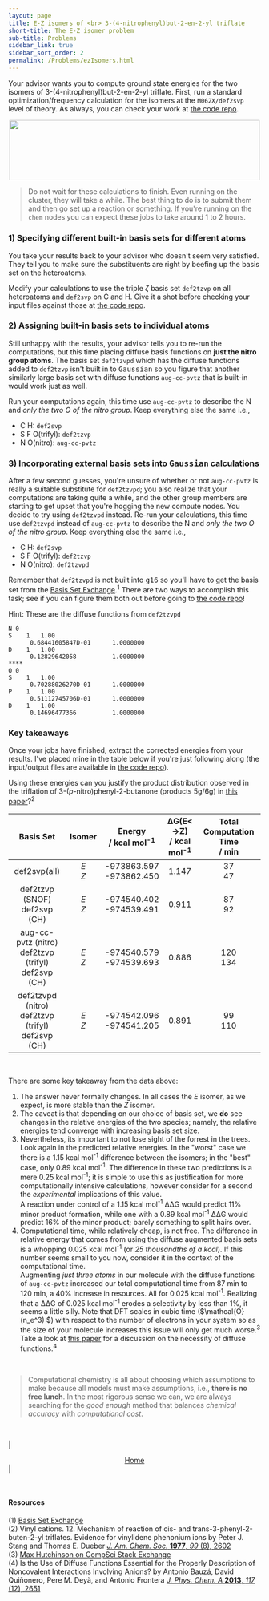 ```yaml
---
layout: page
title: E-Z isomers of <br> 3-(4-nitrophenyl)but-2-en-2-yl triflate
short-title: The E-Z isomer problem
sub-title: Problems
sidebar_link: true
sidebar_sort_order: 2
permalink: /Problems/ezIsomers.html
---
```

<!-- markdownlint-disable-file MD040 -->

Your advisor wants you to compute ground state energies for the two isomers of 3-(4-nitrophenyl)but-2-en-2-yl triflate. First, run a standard optimization/frequency calculation for the isomers at the `M062X/def2svp` level of theory. As always, you can check your work at [the code repo](https://github.com/thisisntnathan/dftCourseCodeRepo).  

<center>
    <img src="/dftCourse/assets/images/Problems/ez_triflate.svg" width="500" height="120.33">
</center>

>Do not wait for these calculations to finish. Even running on the cluster, they will take a while. The best thing to do is to submit them and then go set up a reaction or something. If you're running on the `chem` nodes you can expect these jobs to take around 1 to 2 hours.  

### 1) Specifying different built-in basis sets for different atoms

You take your results back to your advisor who doesn't seem very satisfied. They tell you to make sure the substituents are right by beefing up the basis set on the heteroatoms.  

Modify your calculations to use the triple $\zeta$ basis set `def2tzvp` on all heteroatoms and `def2svp` on C and H. Give it a shot before checking your input files against those at [the code repo](https://github.com/thisisntnathan/dftCourseCodeRepo).  

### 2) Assigning built-in basis sets to individual atoms

Still unhappy with the results, your advisor tells you to re-run the computations, but this time placing diffuse basis functions on **just the nitro group atoms**. The basis set `def2tzvpd` which has the diffuse functions added to `def2tzvp` isn't built in to <kbd>Gaussian</kbd> so you figure that another similarly large basis set with diffuse functions `aug-cc-pvtz` that is built-in would work just as well.  

Run your computations again, this time use `aug-cc-pvtz` to describe the N and *only the two O of the nitro group*. Keep everything else the same i.e.,  

- C H: `def2svp`  
- S F O(trifyl): `def2tzvp`  
- N O(nitro): `aug-cc-pvtz`  

### 3) Incorporating external basis sets into <kbd>Gaussian</kbd> calculations

After a few second guesses, you're unsure of whether or not `aug-cc-pvtz` is really a suitable substitute for `def2tzvpd`; you also realize that your computations are taking quite a while, and the other group members are starting to get upset that you're hogging the new compute nodes. You decide to try using `def2tzvpd` instead. Re-run your calculations, this time use `def2tzvpd` instead of `aug-cc-pvtz` to describe the N and *only the two O of the nitro group*. Keep everything else the same i.e.,  

- C H: `def2svp`  
- S F O(trifyl): `def2tzvp`  
- N O(nitro): `def2tzvpd`  

Remember that `def2tzvpd` is not built into <kbd>g16</kbd> so you'll have to get the basis set from the [Basis Set Exchange](https://www.basissetexchange.org/).$^1$ There are two ways to accomplish this task; see if you can figure them both out before going to [the code repo](https://github.com/thisisntnathan/dftCourseCodeRepo)!  

Hint: These are the diffuse functions from `def2tzvpd`  

```
N 0
S    1   1.00
      0.68441605847D-01      1.0000000
D    1   1.00
      0.12829642058          1.0000000
****
O 0
S    1   1.00
      0.70288026270D-01      1.0000000
P    1   1.00
      0.51112745706D-01      1.0000000
D    1   1.00
      0.14696477366          1.0000000
```

### Key takeaways

<!-- TODO: Put in key takeaways once energies are done -->

Once your jobs have finished, extract the corrected energies from your results. I've placed mine in the table below if you're just following along (the input/output files are available in [the code repo](https://github.com/thisisntnathan/dftCourseCodeRepo)).  

Using these energies can you justify the product distribution observed in the triflation of 3-(*p*-nitro)phenyl-2-butanone (products 5g/6g) in [this paper](https://pubs.acs.org/doi/abs/10.1021/ja00450a033)?<sup>2</sup>  

| Basis Set | Isomer | Energy<br>/ kcal mol<sup>-1</sup> | ΔG(E<->Z)<br>/ kcal mol<sup>-1</sup> | Total Computation Time<br>/ min |
|:---:|:---:|:---:|:---:|:---:|
| def2svp(all) | *E*<br>*Z* | -973863.597<br>-973862.450 | 1.147 | 37<br>47 |
| def2tzvp (SNOF)<br>def2svp (CH) | *E*<br>*Z* | -974540.402<br>-974539.491 | 0.911 | 87<br>92 |
| aug-cc-pvtz (nitro)<br>def2tzvp (trifyl)<br>def2svp (CH) | *E*<br>*Z* | -974540.579<br>-974539.693 | 0.886 | 120<br>134 |
| def2tzvpd (nitro)<br>def2tzvp (trifyl)<br>def2svp (CH) | *E*<br>*Z* | -974542.096<br>-974541.205 | 0.891 | 99<br>110 |

<br>

There are some key takeaway from the data above:

1. The answer never formally changes. In all cases the *E* isomer, as we expect, is more stable than the *Z* isomer.  
2. The caveat is that depending on our choice of basis set,  we **do** see changes in the relative energies of the two species; namely, the relative energies tend converge with increasing basis set size.  
3. Nevertheless, its important to not lose sight of the forrest in the trees. Look again in the predicted relative energies. In the "worst" case we there is a 1.15 kcal mol<sup>-1</sup> difference between the isomers; in the "best" case, only 0.89 kcal mol<sup>-1</sup>.  The difference in these two predictions is a mere 0.25 kcal mol<sup>-1</sup>; it is simple to use this as justification for more computationally intensive calculations, however consider for a second the *experimental* implications of this value.  
A reaction under control of a 1.15 kcal mol<sup>-1</sup> ΔΔG would predict 11% minor product formation, while one with a 0.89 kcal mol<sup>-1</sup> ΔΔG would predict 16% of the minor product; barely something to split hairs over.  
4. Computational time, while relatively cheap, is not free. The difference in relative energy that comes from using the diffuse augmented basis sets is a whopping 0.025 kcal mol<sup>-1</sup> (or *25 thousandths of a kcal*). If this number seems small to you now, consider it in the context of the computational time.  
Augmenting *just three atoms* in our molecule with the diffuse functions of `aug-cc-pvtz` increased our total computational time from 87 min to 120 min, a 40% increase in resources. All for 0.025 kcal mol<sup>-1</sup>. Realizing that a ΔΔG of 0.025 kcal mol<sup>-1</sup> erodes a selectivity by less than 1%, it seems a little silly. Note that DFT scales in cubic time ($\mathcal{O}(n_e^3) $) with respect to the number of electrons in your system so as the size of your molecule increases this issue will only get much worse.<sup>3</sup> Take a look at [this paper](https://pubs.acs.org/doi/10.1021/jp312755z) for a discussion on the necessity of diffuse functions.<sup>4</sup>  

<br>

>Computational chemistry is all about choosing which assumptions to make because all models must make assumptions, i.e., **there is no free lunch**. In the most rigorous sense we can, we are always searching for the *good enough* method that balances *chemical accuracy* with *computational cost*.

<br>

| <center><a href="/dftCourse/introduction.html">Home</a></center> |

<br>

#### Resources

(1) [Basis Set Exchange](https://www.basissetexchange.org/)  
(2) Vinyl cations. 12. Mechanism of reaction of cis- and trans-3-phenyl-2-buten-2-yl triflates. Evidence for vinylidene phenonium ions by Peter J. Stang and Thomas E. Dueber [*J. Am. Chem. Soc.* **1977**, *99* (8), 2602](https://pubs.acs.org/doi/abs/10.1021/ja00450a033)  
(3) [Max Hutchinson on CompSci Stack Exchange](https://scicomp.stackexchange.com/questions/5515/how-does-density-functional-theory-scale-with-system-size)  
(4) Is the Use of Diffuse Functions Essential for the Properly Description of Noncovalent Interactions Involving Anions? by Antonio Bauzá, David Quiñonero, Pere M. Deyà, and Antonio Frontera [*J. Phys. Chem. A* **2013**, *117* (12), 2651](https://pubs.acs.org/doi/10.1021/jp312755z)  
